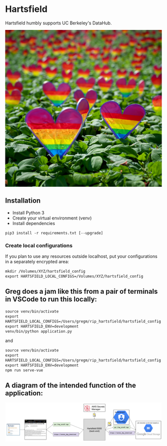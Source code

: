 # Hartsfield

Hartsfield humbly supports UC Berkeley's DataHub.

![Hartsfield, re-imagined as a field of hearts.](src/assets/hEartsfield.png)

## Installation

* Install Python 3
* Create your virtual environment (venv)
* Install dependencies

```
pip3 install -r requirements.txt [--upgrade]
```


### Create local configurations

If you plan to use any resources outside localhost, put your configurations in a separately encrypted area:

```
mkdir /Volumes/XYZ/hartsfield_config
export HARTSFIELD_LOCAL_CONFIGS=/Volumes/XYZ/hartsfield_config
```

## Greg does a jam like this from a pair of terminals in VSCode to run this locally:

```
source venv/bin/activate
export HARTSFIELD_LOCAL_CONFIGS=/Users/gregm/rip_hartsfield/hartsfield_config
export HARTSFIELD_ENV=development
venv/bin/python application.py
```
and
```
source venv/bin/activate
export HARTSFIELD_LOCAL_CONFIGS=/Users/gregm/rip_hartsfield/hartsfield_config
export HARTSFIELD_ENV=development
npm run serve-vue
```


## A diagram of the intended function of the application:

![Diagram of Hartsfield front end, back end, GCP components, and their relationships.](src/assets/2023-10-03_Hartsfield_diagram.png)